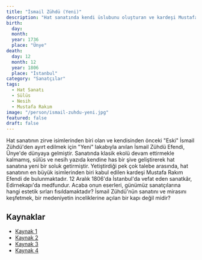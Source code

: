 ```yaml
---
title: "İsmail Zühdü (Yeni)"
description: "Hat sanatında kendi üslubunu oluşturan ve kardeşi Mustafa Rakım gibi büyük bir hattatı yetiştiren Osmanlı hattatı."
birth:
  day: 
  month: 
  year: 1736
  place: "Ünye"
death:
  day: 12
  month: 12
  year: 1806
  place: "İstanbul"
category: "Sanatçılar"
tags:
  - Hat Sanatı
  - Sülüs
  - Nesih
  - Mustafa Rakım
image: "/person/ismail-zuhdu-yeni.jpg"
featured: false
draft: false
---
```


Hat sanatının zirve isimlerinden biri olan ve kendisinden önceki "Eski" İsmail Zühdü'den ayırt edilmek için "Yeni" lakabıyla anılan İsmail Zühdü Efendi, Ünye'de dünyaya gelmiştir. Sanatında klasik ekolü devam ettirmekle kalmamış, sülüs ve nesih yazıda kendine has bir şive geliştirerek hat sanatına yeni bir soluk getirmiştir. Yetiştirdiği pek çok talebe arasında, hat sanatının en büyük isimlerinden biri kabul edilen kardeşi Mustafa Rakım Efendi de bulunmaktadır. 12 Aralık 1806'da İstanbul'da vefat eden sanatkâr, Edirnekapı'da medfundur. Acaba onun eserleri, günümüz sanatçılarına hangi estetik sırları fısıldamaktadır? İsmail Zühdü'nün sanatını ve mirasını keşfetmek, bir medeniyetin inceliklerine açılan bir kapı değil midir?

## Kaynaklar

- [Kaynak 1](https://www.ketebe.org/sanatkar/ismail-zuhdi-efendi-93)
- [Kaynak 2](https://islamansiklopedisi.org.tr/ismail-zuhdu-yeni)
- [Kaynak 3](https://www.kalemguzeli.org/makaleler/hat-sanati-tarihi/5-ismail-zuhdi-efendi-ve-ekolu-sy-29)
- [Kaynak 4](https://dergipark.org.tr/tr/download/article-file/113110)